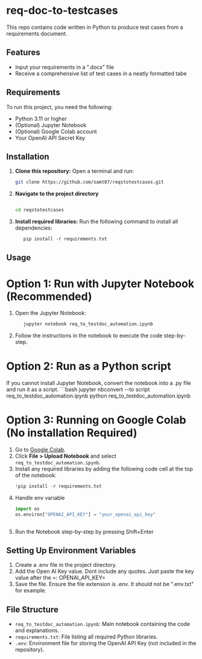 # req-doc-to-testcases
This repo contains code written in Python to produce test cases from a requirements document.

## Features
- Input your requirements in a ".docx" file
- Receive a comprehensive list of test cases in a neatly formatted tabe

## Requirements
To run this project, you need the following:
- Python 3.11 or higher
- (Optional) Jupyter Notebook
- (Optional) Google Colab account
- Your OpenAI API Secret Key

## Installation

1. **Clone this repository:**
   Open a terminal and run:
   ```bash
   git clone https://github.com/samt07/reqstotestcases.git

2. **Navigate to the project directory**
    ```bash

    cd reqstotestcases

3. **Install required libraries:**
   Run the following command to install all dependencies:
    ```python
       pip install -r requirements.txt

## Usage
# Option 1: Run with Jupyter Notebook (Recommended)
1. Open the Jupyter Notebook:
    ```bash
       jupyter notebook req_to_testdoc_automation.ipynb
2. Follow the instructions in the notebook to execute the code step-by-step.

# Option 2: Run as a Python script
If you cannot install Jupyter Notebook, convert the notebook into a .py file and run it as a script.
    ```bash
        jupyter nbconvert --to script req_to_testdoc_automation.ipynb
        python req_to_testdoc_automation.ipynb
# Option 3: Running on Google Colab (No installation Required)

1. Go to [Google Colab](https://colab.research.google.com/).  
2. Click **File > Upload Notebook** and select `req_to_testdoc_automation.ipynb`.  
3. Install any required libraries by adding the following code cell at the top of the notebook:
   ```python
   !pip install -r requirements.txt
4. Handle env variable
    ```python
    import os
    os.environ["OPENAI_API_KEY"] = "your_openai_api_key"
  
5. Run the Notebook step-by-step by pressing Shift+Enter

## Setting Up Environment Variables
1. Create a .env file in the project directory.
2. Add the Open AI Key value. Dont include any quotes. Just paste the key value after the =:
OPENAI_API_KEY=
3. Save the file. Ensure the file extension is .env. It should not be ".env.txt" for example.

## File Structure
- `req_to_testdoc_automation.ipynb`: Main notebook containing the code and explanations.
- `requirements.txt`: File listing all required Python libraries.
- `.env`: Environment file for storing the OpenAI API Key (not included in the repository).


































